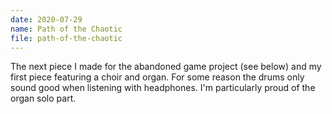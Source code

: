 ```yaml
---
date: 2020-07-29
name: Path of the Chaotic
file: path-of-the-chaotic
---
```


The next piece I made for the abandoned game project (see below) and my first piece featuring a choir and organ. For some reason the drums only sound good when listening with headphones. I'm particularly proud of the organ solo part. 